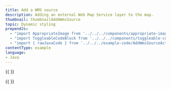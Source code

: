 ```yaml
---
title: Add a WMS source
description: Adding an external Web Map Service layer to the map.
thumbnail: thumbnailAddAWmsSource
topic: Dynamic styling
prependJs:
  - "import AppropriateImage from '../../../components/appropriate-image'"
  - "import ToggleableCodeBlock from '../../../components/toggleable-code-block'"
  - "import { rawJavaCode } from '../../../example-code/AddWmsSourceActivity.js'"
contentType: example
language:
- Java
---
```


{{
  <AppropriateImage imageId="exampleAddAWmsSource" />
}}

<!-- Any notes about this example would go here.  -->

{{
  <ToggleableCodeBlock
    java={rawJavaCode}
  />
}}
